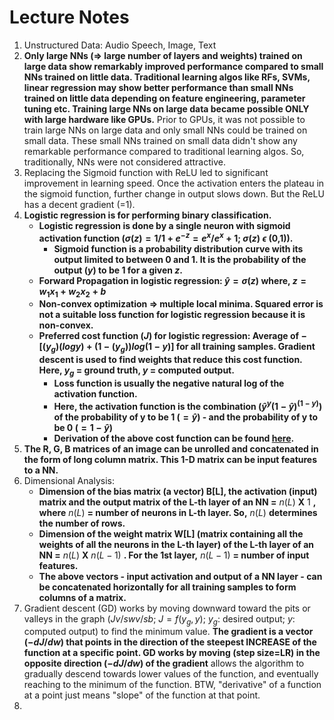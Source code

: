 # Lecture Notes
1. Unstructured Data: Audio Speech, Image, Text
2. **Only large NNs (=> large number of layers and weights) trained on large data show remarkably improved performance compared to small NNs trained on little data. Traditional learning algos like RFs, SVMs, linear regression may show better performance than small NNs trained on little data depending on feature engineering, parameter tuning etc. Training large NNs on large data became possible ONLY with large hardware like GPUs.** Prior to GPUs, it was not possible to train large NNs on large data and only small NNs could be trained on small data. These small NNs trained on small data didn't show any remarkable performance compared to traditional learning algos. So, traditionally, NNs were not considered attractive.
3.  Replacing the Sigmoid function with ReLU led to significant improvement in learning speed. Once the activation enters the plateau in the sigmoid function, further change in output slows down. But the ReLU has a decent gradient (=1).
4.  **Logistic regression is for performing binary classification.** 
    - **Logistic regression is done by a single neuron with sigmoid activation function ($\sigma(z)=1/1+e^{-z}=e^x/e^x+1$; $\sigma(z)$ $\epsilon$ (0,1)).**
      - **Sigmoid function is a probability distribution curve with its output limited to between 0 and 1. It is the probability of the output ($y$) to be 1 for a given $z$.** 
    - **Forward Propagation in logistic regression: $\hat{y}=\sigma(z)$ where, $z=w_1x_1+w_2x_2+b$**
    - **Non-convex optimization => multiple local minima. Squared error is not a suitable loss function for logistic regression because it is non-convex.**
    - **Preferred cost function ($J$) for logistic regression: Average of $-[(y_g)(log y)+(1-(y_g))log(1-y)]$ for all training samples. Gradient descent is used to find weights that reduce this cost function.  Here, $y_g$ = ground truth, $y$ = computed output.**
        - **Loss function is usually the negative natural log of the activation function.**
        - **Here, the activation function is the combination ($\hat{y}^y(1-\hat{y})^{(1-y)}$) of the probability of y to be 1 ($=\hat{y}$) - and the probability of y to be 0 ($=1-\hat{y}$)**
        - **Derivation of the above cost function can be found [here](https://www.youtube.com/watch?v=k_S5fnKjO-4&list=PLkDaE6sCZn6Ec-XTbcX1uRg2_u4xOEky0&index=24&ab_channel=DeepLearningAI).**
6.  **The R, G, B matrices of an image can be unrolled and concatenated in the form of long column matrix. This 1-D matrix can be input features to a NN.**
7.  Dimensional Analysis:
      - **Dimension of the bias matrix (a vector) B[L], the activation (input) matrix and the output matrix of the L-th layer of an NN =** $n(L)$ **X** $1$ **, where** $n(L)$ **= number of neurons in L-th layer. So,** $n(L)$ **determines the number of rows.**
      - **Dimension of the weight matrix W[L] (matrix containing all the weights of all the neurons in the L-th layer) of the L-th layer of an NN =** $n(L)$ **X** $n(L-1)$ **. For the 1st layer,** $n(L-1)$ **= number of input features.**
      - **The above vectors - input activation and output of a NN layer - can be concatenated horizontally for all training samples to form columns of a matrix.**
8. Gradient descent (GD) works by moving downward toward the pits or valleys in the graph ($J v/s w v/s b$; $J = f(y_g, y)$; $y_g$: desired output; $y$: computed output) to find the minimum value.  **The gradient is a vector ($-dJ/dw$) that points in the direction of the steepest INCREASE of the function at a specific point. GD works by moving (step size=LR) in the opposite direction ($-dJ/dw$) of the gradient** allows the algorithm to gradually descend towards lower values of the function, and eventually reaching to the minimum of the function. BTW, "derivative" of a function at a point just means "slope" of the function at that point.
9. 
